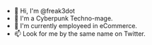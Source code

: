- 👋 Hi, I'm @freak3dot
- 👀 I'm a Cyberpunk Techno-mage.
- 🌱 I'm currently employeed in eCommerce.
- 📫 Look for me by the same name on Twitter.

<!---
freak3dot/freak3dot is a ✨ special ✨ repository because its `README.md` (this file) appears on your GitHub profile.
You can click the Preview link to take a look at your changes.
--->
